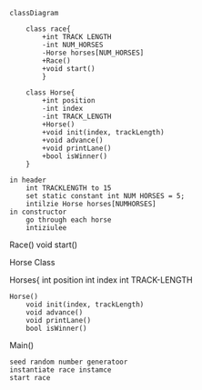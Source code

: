 ```mermaid
classDiagram

    class race{
        +int TRACK LENGTH
        -int NUM_HORSES
        -Horse horses[NUM_HORSES]
        +Race()
        +void start()
        }

    class Horse{
        +int position
        -int index
        -int TRACK_LENGTH
        +Horse()
        +void init(index, trackLength)
        +void advance()
        +void printLane()
        +bool isWinner()
    }

```
    in header
        int TRACKLENGTH to 15
        set static constant int NUM HORSES = 5;
        intilzie Horse horses[NUMHORSES]
    in constructor
        go through each horse
        intiziulee  
Race()
void start()

Horse Class

Horses{
    int position 
    int index
    int TRACK-LENGTH

    Horse()
        void init(index, trackLength)
        void advance()
        void printLane()
        bool isWinner()

 Main()

    seed random number generatoor
    instantiate race instamce
    start race

